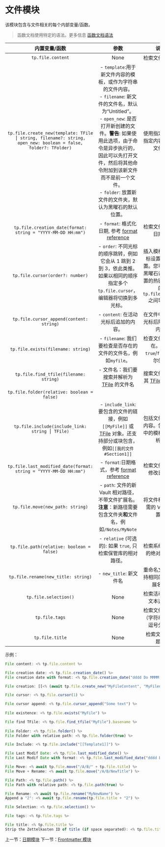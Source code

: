# 文件模块

该模块包含与文件相关的每个内部变量/函数。

> 函数文档使用特定的语法。更多信息 [函数文档语法](../Templater/语法.md#函数文档语法)

|                        内置变量/函数                         |                             参数                             |                             说明                             |             输出              |
| :----------------------------------------------------------: | :----------------------------------------------------------: | :----------------------------------------------------------: | :---------------------------: |
|                      `tp.file.content`                       |                             None                             |                        检索文件的内容                        |            `内容`             |
| `tp.file.create_new(template: TFile ⎮ string, filename?: string, open_new: boolean = false, folder?: TFolder)` | \- `template`:用于新文件内容的模板，或作为字符串的文件内容。<br/>\- `filename`: 新文件的文件名，默认为“Untitled”。<br/>\- `open_new`: 是否打开新创建的文件。**警告**: 如果使用此选项，由于命令是异步执行的，因此可以先打开文件，然后将其他命令附加到该新文件而不是前一个文件。<br/>\- `folder`: 放置新文件的文件夹，默认为黑曜石的默认位置。 |              使用指定模板或指定内容创建新文件。              |             None              |
| `tp.file.creation_date(format: string = "YYYY-MM-DD HH:mm")` | \- `format`: 格式化日期, 参考 [format reference](https://momentjs.com/docs/#/displaying/format/) |                     检索文件的创建日期。                     |      `2021-01-06 20:27`       |
|               `tp.file.cursor(order?: number)`               | \- `order`: 不同光标的顺序跳转，例如它会从 1 跳到 2 到 3，依此类推。如果以相同的顺序指定多个`tp.file.cursor`，编辑器将切换到多光标。 | 插入模板后将光标设置到此位置。您可以使用黑曜石设置中配置的热键在不同的 `tp.file.cursor` 之间导航。 |             None              |
|           `tp.file.cursor_append(content: string)`           |            \- `content`: 在活动光标后追加的内容。            |               在文件中的活动光标后附加一些内容               |             None              |
|              `tp.file.exists(filename: string)`              | \- `filename`: 我们要检查是否存在的文件的文件名，例如`myfile`。 |        检查文件是否存在。返回 `true`/`false` 布尔值。        |            `true`             |
|            `tp.file.find_tfile(filename: string)`            | - 文件名：我们要搜索并解析为 [TFile](https://github.com/obsidianmd/obsidian-api/blob/ddd50214f530d23ee21f440a9fa64f4507176871/obsidian.d.ts#L2834) 的文件名 | 搜索文件并返回其 [TFile](https://github.com/obsidianmd/obsidian-api/blob/ddd50214f530d23ee21f440a9fa64f4507176871/obsidian.d.ts#L2834) 实例。 |       `[object Object]`       |
|         `tp.file.folder(relative: boolean = false)`          |                                                              |                                                              |                               |
|       `tp.file.include(include_link: string ⎮ TFile)`        | \- `include_link`: 要包含的文件的链接，例如`[[MyFile]]` 或 [TFile](https://github.com/obsidianmd/obsidian-api/blob/ddd50214f530d23ee21f440a9fa64f4507176871/obsidian.d.ts#L2834) 对象。还支持部分或块包含，例如`[[我的文件#Section1]]` |        包括文件的链接内容。包含内容中的模板将被解析。        | `Header for all my templates` |
| `tp.file.last_modified_date(format: string = "YYYY-MM-DD HH:mm")` | \- `format`:日期格式，参考 [format reference](https://momentjs.com/docs/#/displaying/format/) |                   检索文件的最后修改日期。                   |      `2021-01-06 20:27`       |
|               `tp.file.move(new_path: string)`               | \- `path`: 文件的新 Vault 相对路径，不带文件扩展名。 **注意**：新路径需要包含文件夹**和**文件名，例如`/Notes/MyNote` |               将文件移动到所需的 Vault 位置。                |             None              |
|          `tp.file.path(relative: boolean = false)`           | \- `relative` (可选的): 如果 `true`, 只检索保管库的相对路径。 |                  检索系统上文件的绝对路径。                  |        `/path/to/file`        |
|             `tp.file.rename(new_title: string)`              |                   \- `new_title`: 新文件名                   |             重命名文件（保持相同的文件扩展名）。             |             None              |
|                    `tp.file.selection()`                     |                             None                             |                   检索活动文件的文本选择。                   |     `Some selected text`      |
|                        `tp.file.tags`                        |                             None                             |            检索文件的标签（字符串数组，逗号分隔）            |  `#note,#seedling,#obsidian`  |
|                       `tp.file.title`                        |                             None                             |                       检索文件的标题。                       |           `MyFile`            |

示例：

```js
File content: <% tp.file.content %>

File creation date: <% tp.file.creation_date() %>
File creation date with format: <% tp.file.creation_date("dddd Do MMMM YYYY HH:mm") %>

File creation: [[<% (await tp.file.create_new("MyFileContent", "MyFilename")).basename %>]]

File cursor: <% tp.file.cursor(1) %>

File cursor append: <% tp.file.cursor_append("Some text") %>
    
File existence: <% tp.file.exists("MyFile") %>

File find TFile: <% tp.file.find_tfile("MyFile").basename %>
    
File Folder: <% tp.file.folder() %>
File Folder with relative path: <% tp.file.folder(true) %>

File Include: <% tp.file.include("[[Template1]]") %>

File Last Modif Date: <% tp.file.last_modified_date() %>
File Last Modif Date with format: <% tp.file.last_modified_date("dddd Do MMMM YYYY HH:mm") %>

File Move: <% await tp.file.move("/A/B/" + tp.file.title) %>
File Move + Rename: <% await tp.file.move("/A/B/NewTitle") %>

File Path: <% tp.file.path() %>
File Path with relative path: <% tp.file.path(true) %>

File Rename: <% await tp.file.rename("MyNewName") %>
Append a "2": <% await tp.file.rename(tp.file.title + "2") %>

File Selection: <% tp.file.selection() %>

File tags: <% tp.file.tags %>

File title: <% tp.file.title %>
Strip the Zettelkasten ID of title (if space separated): <% tp.file.title.split(" ")[1] %>
```

上一节：[日期模块](日期模块.md)  下一节：[Frontmatter 模块](Frontmatter%20模块.md)
